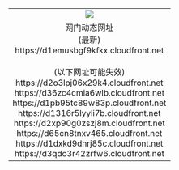 ﻿<table>
  <tr></tr>
  <tr><td colspan=2 align=center><img src="https://d1emusbgf9kfkx.cloudfront.net/Up/oGate.jpg" /></td></tr>
  <tr><td colspan=2 align=center>网门动态网址<br/>(最新)
<br>https://d1emusbgf9kfkx.cloudfront.net
<br/><br/>(以下网址可能失效)
<br>https://d2o3lpj06x29k4.cloudfront.net
<br>https://d36zc4cmia6wlb.cloudfront.net
<br>https://d1pb95tc89w83p.cloudfront.net
<br>https://d1316r5lyyli7b.cloudfront.net
<br>https://d2xp90g0zszj8m.cloudfront.net
<br>https://d65cn8tnxv465.cloudfront.net
<br>https://d1dxkd9dhrj85c.cloudfront.net
<br>https://d3qdo3r42zrfw6.cloudfront.net
    </td>
  </tr>
</table>
